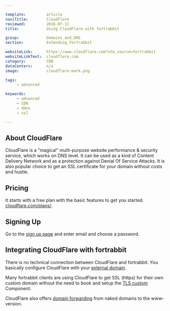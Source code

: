 ```yaml
---

template:         article
naviTitle:        CloudFlare
reviewed:         2016-07-11
title:            Using CloudFlare with fortrabbit

group:            Domains_and_DNS
section:          Extending_fortrabbit

websiteLink:      https://www.cloudflare.com?utm_source=fortrabbit
websiteLinkText:  cloudflare.com
category:         CDN
dataCenters:      n/a
image:            cloudflare-mark.png

tags:
     - advanced

keywords:
     - advanced
     - CDN
     - ddos
     - ssl

---
```



## About CloudFlare

CloudFlare is a "magical" multi-purpose website performance & security service, which works on DNS level. It can be used as a kind of Content Delivery Network and as a protection against Denial Of Service Attacks. It is also popular choice to get an SSL certificate for your domain without costs and hustle.


## Pricing

It starts with a free plan with the basic features to get you started. [cloudflare.com/plans/](https://www.cloudflare.com/plans?utm_source=fortrabbit).


## Signing Up

Go to the [sign up page](https://www.cloudflare.com/a/sign-up?utm_source=fortrabbit) and enter email and choose a password.


## Integrating CloudFlare with fortrabbit

There is no technical connection between CloudFlare and fortrabbit. You basically configure CloudFlare with your [external domain](/about-domains).

Many fortrabbit clients are using CloudFlare to get SSL (https) for their own custom domain without the need to book and setup the [TLS custom](/tls) Component. 

CloudFlare also offers [domain forwarding](/about-domains#toc-forwarding-a-naked-domain) from naked domains to the www-version.
